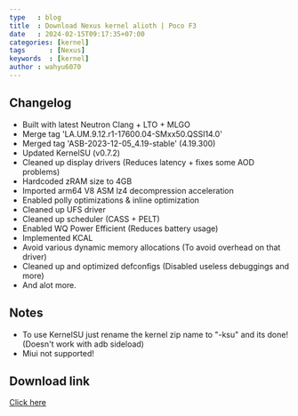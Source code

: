 ```yaml
---
type   : blog
title  : Download Nexus kernel alioth | Poco F3
date   : 2024-02-15T09:17:35+07:00
categories: [kernel]
tags      : [Nexus]
keywords  : [kernel]
author : wahyu6070
---
```


## Changelog

- Built with latest Neutron Clang + LTO + MLGO
- Merge tag 'LA.UM.9.12.r1-17600.04-SMxx50.QSSI14.0'
- Merged tag 'ASB-2023-12-05_4.19-stable' (4.19.300)
- Updated KernelSU (v0.7.2)
- Cleaned up display drivers (Reduces latency + fixes some AOD problems)
- Hardcoded zRAM size to 4GB
- Imported arm64 V8 ASM lz4 decompression acceleration
- Enabled polly optimizations & inline optimization
- Cleaned up UFS driver
- Cleaned up scheduler (CASS + PELT)
- Enabled WQ Power Efficient (Reduces battery usage)
- Implemented KCAL
- Avoid various dynamic memory allocations (To avoid overhead on that driver)
- Cleaned up and optimized defconfigs (Disabled useless debuggings and more)
- And alot more.

## Notes
- To use KernelSU just rename the kernel zip name to "-ksu" and its done! (Doesn't work with adb sideload)
- Miui not supported!

## Download link

[Click here](https://www.pling.com/p/1910526/)
